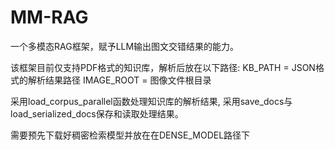 # MM-RAG
一个多模态RAG框架，赋予LLM输出图文交错结果的能力。

该框架目前仅支持PDF格式的知识库，解析后放在以下路径:
KB_PATH      = JSON格式的解析结果路径
IMAGE_ROOT   = 图像文件根目录

采用load_corpus_parallel函数处理知识库的解析结果, 
采用save_docs与load_serialized_docs保存和读取处理结果。

需要预先下载好稠密检索模型并放在在DENSE_MODEL路径下
